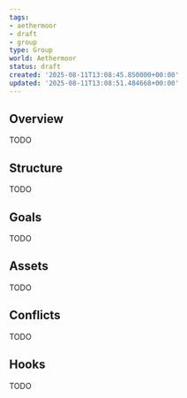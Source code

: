 ```yaml
---
tags:
- aethermoor
- draft
- group
type: Group
world: Aethermoor
status: draft
created: '2025-08-11T13:08:45.850000+00:00'
updated: '2025-08-11T13:08:51.484668+00:00'
---
```



## Overview

TODO
## Structure

TODO
## Goals

TODO
## Assets

TODO
## Conflicts

TODO
## Hooks

TODO
